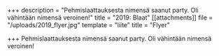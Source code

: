 +++
description = "Pehmislaattauksesta nimensä saanut party. Oli vähintään nimensä veroinen!"
title = "2019: Blaat"
[[attachments]]
file = "/uploads/2019_flyer.jpg"
template = "liite"
title = "Flyer"

+++
Pehmislaattauksesta nimensä saanut party. Oli vähintään nimensä veroinen!